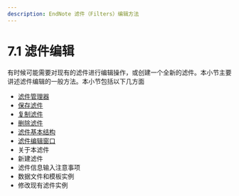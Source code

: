 ```yaml
---
description: EndNote 滤件（Filters）编辑方法
---
```


# 7.1 滤件编辑

有时候可能需要对现有的滤件进行编辑操作，或创建一个全新的滤件。本小节主要讲述滤件编辑的一般方法。本小节包括以下几方面

* [滤件管理器](filter-manager.md)
* [保存滤件](saving-filters.md)
* [复制滤件](copying-filters.md)
* [删除滤件](deleting-filters.md)
* [滤件基本结构](basic-components-of-a-filter.md)
* [滤件编辑窗口](filter-editor-window.md)
* 关于本滤件
* 新建滤件
* 滤件信息输入注意事项
* 数据文件和模板实例
* 修改现有滤件实例

